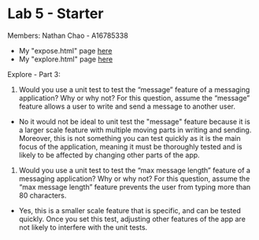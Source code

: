 # Lab 5 - Starter
Members:
Nathan Chao - A16785338


- My "expose.html" page [here](choochoochao.github.io/Lab5_Starter/expose.html)
- My "explore.html" page [here](choochoochao.github.io/Lab5_Starter/explore.html)

Explore - Part 3: 

1) Would you use a unit test to test the “message” feature of a messaging application? Why or why not? For this question, assume the “message” feature allows a user to write and send a message to another user.
- No it would not be ideal to unit test the "message" feature because it is a larger scale feature with multiple moving parts in writing and sending. Moreover, this is not something you can test quickly as it is the main focus of the application, meaning it must be thoroughly tested and is likely to be affected by changing other parts of the app. 

1) Would you use a unit test to test the “max message length” feature of a messaging application? Why or why not? For this question, assume the “max message length” feature prevents the user from typing more than 80 characters.
- Yes, this is a smaller scale feature that is specific, and can be tested quickly. Once you set this test, adjusting other features of the app are not likely to interfere with the unit tests.